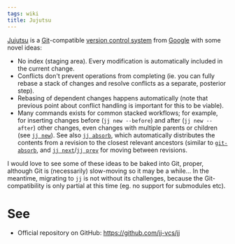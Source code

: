 ```yaml
---
tags: wiki
title: Jujutsu
---
```


[Jujutsu] is a [Git]-compatible [version control system] from [Google] with some novel ideas:

- No index (staging area). Every modification is automatically included in the current change.
- Conflicts don't prevent operations from completing (ie. you can fully rebase a stack of changes and resolve conflicts as a separate, posterior step).
- Rebasing of dependent changes happens automatically (note that previous point about conflict handling is important for this to be viable).
- Many commands exists for common stacked workflows; for example, for inserting changes before (`jj new --before`) and after (`jj new --after`) other changes, even changes with multiple parents or children (see [`jj new`](https://jj-vcs.github.io/jj/latest/cli-reference/#jj-new)). See also [`jj absorb`](https://jj-vcs.github.io/jj/latest/cli-reference/#jj-absorb), which automatically distributes the contents from a revision to the closest relevant ancestors (similar to [`git-absorb`](https://github.com/tummychow/git-absorb), and [`jj next`](https://jj-vcs.github.io/jj/latest/cli-reference/#jj-next)/[`jj prev`](https://jj-vcs.github.io/jj/latest/cli-reference/#jj-prev) for moving between revisions.

I would love to see some of these ideas to be baked into Git, proper, although Git is (necessarily) slow-moving so it may be a while... In the meantime, migrating to `jj` is not without its challenges, because the Git-compatibility is only partial at this time (eg. no support for submodules etc).

# See

- Official repository on GitHub: https://github.com/jj-vcs/jj

<!-- References -->

[Jujutsu]: /wiki/Jujutsu
[version control system]: /wiki/version_control_system
[Git]: /wiki/Git
[Google]: /wiki/Google
